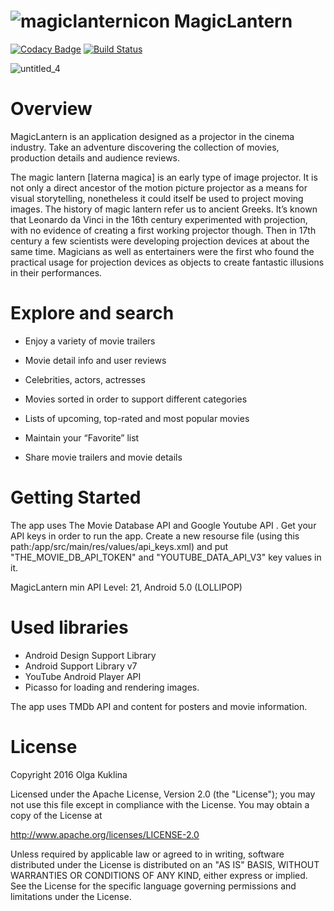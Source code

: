 # ![magiclanternicon](https://user-images.githubusercontent.com/6971421/28014941-d8af27bc-6522-11e7-9a91-8ce18ab02a99.png)  MagicLantern
[![Codacy Badge](https://api.codacy.com/project/badge/Grade/fba7ecbe8c824a0b8f6479248d3499fa)](https://www.codacy.com/app/OlgaKuklina/MagicLantern?utm_source=github.com&amp;utm_medium=referral&amp;utm_content=OlgaKuklina/MagicLantern&amp;utm_campaign=Badge_Grade) [![Build Status](https://travis-ci.org/OlgaKuklina/MagicLantern.svg?branch=master)](https://travis-ci.org/OlgaKuklina/MagicLantern)


![untitled_4](https://user-images.githubusercontent.com/6971421/28015583-6a8e4346-6525-11e7-9459-89a7507e476b.png)


Overview
======

MagicLantern is an application designed as a projector in the cinema industry. Take an adventure discovering the collection of movies, production details and audience reviews.


The magic lantern [laterna magica] is an early type of image projector. It is not only a direct ancestor of the motion picture projector as a means for visual storytelling, nonetheless it could itself be used to project moving images. The history of magic lantern refer us to ancient Greeks. It’s known that Leonardo da Vinci in the 16th century experimented with projection, with no evidence of creating a first working projector though. Then in 17th century a few scientists were developing projection devices at about the same time. Magicians as well as entertainers were the first who found the practical usage for projection devices as objects to create fantastic illusions in their performances.

Explore and search
======

- Enjoy a variety of movie trailers 

- Movie detail info and user reviews 

- Celebrities, actors, actresses

- Movies sorted in order to support different categories

- Lists of upcoming, top-rated and most popular movies

- Maintain your “Favorite” list

- Share movie trailers and movie details

Getting Started
======
The app uses The Movie Database API and Google Youtube API . Get your API keys in order to run the app. Create a new resourse file (using this path:/app/src/main/res/values/api_keys.xml) and put "THE_MOVIE_DB_API_TOKEN" and "YOUTUBE_DATA_API_V3" key values in it.

MagicLantern min API Level: 21, Android 5.0 (LOLLIPOP)

Used libraries
======
- Android Design Support Library
- Android Support Library v7
- YouTube Android Player API
- Picasso for loading and rendering images.

The app uses TMDb API and content for posters and movie information.

License
======
Copyright 2016 Olga Kuklina

Licensed under the Apache License, Version 2.0 (the "License"); you may not use this file except in compliance with the License. You may obtain a copy of the License at

http://www.apache.org/licenses/LICENSE-2.0

Unless required by applicable law or agreed to in writing, software distributed under the License is distributed on an "AS IS" BASIS, WITHOUT WARRANTIES OR CONDITIONS OF ANY KIND, either express or implied. See the License for the specific language governing permissions and limitations under the License.



